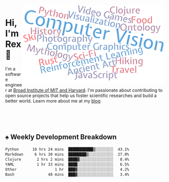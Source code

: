 <img src="https://raw.githubusercontent.com/rexwangcc/rexwangcc/master/myself.png" alt="Rex!" width="450" height="250" align="right">

# Hi, I'm Rex 👋

I'm a software engineer at [Broad Institute of MIT and Harvard](https://www.broadinstitute.org/). I'm passionate about contributing to open source projects that help us foster scientific researches and build a better world. Learn more about me at my [blog](https://rexwang.cc)

<br>
<br>
<br>

<table>
<tr valign="top" width="50%">
<!-- <td > -->

## ♠ Weekly Development Breakdown

<!-- code_time starts -->

```text
Python      10 hrs 24 mins  ███████████▒░░░░░░░░  43.1%
Markdown     6 hrs 30 mins  ████████▒░░░░░░░░░░░  27.0%
Clojure       2 hrs 2 mins  ████▓░░░░░░░░░░░░░░░   8.4%
YAML          1 hr 33 mins  ████░░░░░░░░░░░░░░░░   6.5%
Other                 1 hr  ███▓░░░░░░░░░░░░░░░░   4.2%
Bash               48 mins  ███▓░░░░░░░░░░░░░░░░   3.4%
```

<!-- code_time ends -->

<!-- Placeholder for my Game statuses -->

<!-- <td valign="top" width="50%">

#### ♦ My Personal Progress

</td> -->

</tr>
</table>
